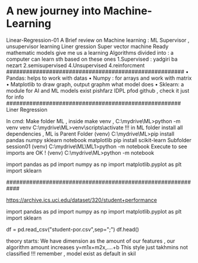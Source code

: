# A new journey into Machine-Learning
Linear-Regression-01
A Brief review on Machine learning :
ML
Supervisor , unsupervisor learning Liner gression
Super vector machine 
Ready mathematic models  give me us a learning
Algorithms divided into : a computer can learn sth based on these ones
1.Supervised : yadgiri ba nezart
2.semisupervised
4.Unsupervised
4.reinforcment 
######################################################
•	Pandas: helps to work with datas
•	Numpy : for arrays and work with matrix 
•	Matplotlib to draw  graph, output graphm what model does
•	Sklearn: a module for AI and ML  models exist pishfarz
IDPL pfod  github  , check it  just for info
#####################################################
Liner Regression

In cmd:
Make folder ML , inside  make venv , 
C:\mydrive\ML>python -m venv venv
C:\mydrive\ML>venv\scripts\activate
!!! in ML folder install all dependencies , ML is Parent Folder 
(venv) C:\mydrive\ML>pip install pandas numpy sklearn notebook matplotlib
pip install scikit-learn
Subfolder  session01
(venv) C:\mydrive\ML\ML1>python -m notebook
Execute to see imports are OK !
(venv) C:\mydrive\ML>python -m notebook


import pandas as pd
import numpy as np
import matplotlib.pyplot as plt 
import sklearn


############################################################

https://archive.ics.uci.edu/dataset/320/student+performance

import pandas as pd
import numpy as np
import matplotlib.pyplot as plt 
import sklearn

df = pd.read_csv("student-por.csv",sep=";")
df.head()

theory starts:
We have dimension  as the amount of  our features , our algorithm amount increases y=m1x+m2x,….+b
This style just  takhmins  not classified !!! remember , model exist as default in skil


